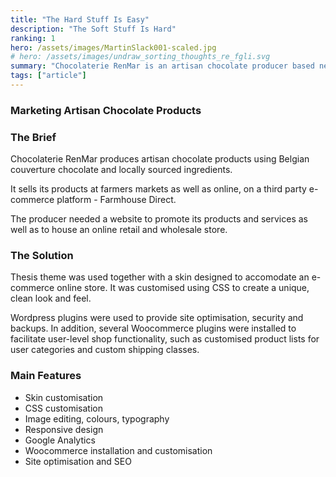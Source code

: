 ```yaml
---
title: "The Hard Stuff Is Easy"
description: "The Soft Stuff Is Hard"
ranking: 1
hero: /assets/images/MartinSlack001-scaled.jpg
# hero: /assets/images/undraw_sorting_thoughts_re_fgli.svg
summary: "Chocolaterie RenMar is an artisan chocolate producer based near Mansfield, Victoria, Australia. The website showcases its products, services and activities as well as featuring an online retail and wholesale shop."
tags: ["article"]
---
```


### Marketing Artisan Chocolate Products

### The Brief

Chocolaterie RenMar produces artisan chocolate products using Belgian couverture chocolate and locally sourced ingredients.

It sells its products at farmers markets as well as online, on a third party e-commerce platform - Farmhouse Direct.

The producer needed a website to promote its products and services as well as to house an online retail and wholesale store.

### The Solution

Thesis theme was used together with a skin designed to accomodate an e-commerce online store. It was customised using CSS to create a unique, clean look and feel.

Wordpress plugins were used to provide site optimisation, security and backups. In addition, several Woocommerce plugins were installed to facilitate user-level shop functionality, such as customised product lists for user categories and custom shipping classes.

### Main Features

- Skin customisation
- CSS customisation
- Image editing, colours, typography
- Responsive design
- Google Analytics
- Woocommerce installation and customisation
- Site optimisation and SEO
